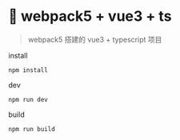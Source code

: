 # 🚀 webpack5 + vue3 + ts

> webpack5 搭建的 vue3 + typescript 项目

install
```
npm install
```

dev
```
npm run dev
```

build
```
npm run build
```
